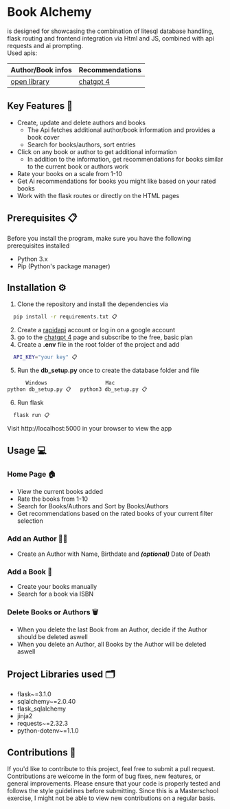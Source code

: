 # Book Alchemy
is designed for showcasing the combination of litesql database handling, 
flask routing and frontend integration via Html and JS, combined with api requests and ai prompting. <br>
Used apis: <br>

| Author/Book infos | Recommendations | 
|-------------------|-----------------|
| [open library](https://openlibrary.org)             | [chatgpt 4](https://rapidapi.com/rphrp1985/api/chatgpt-42/playground/)         |



## Key Features 🚀
* Create, update and delete authors and books
  * The Api fetches additional author/book information and provides a book cover
  * Search for books/authors, sort entries
* Click on any book or author to get additional information
  * In addition to the information, get recommendations for books similar to the current book or authors work
* Rate your books on a scale from 1-10
* Get Ai recommendations for books you might like based on your rated books
* Work with the flask routes or directly on the HTML pages

## Prerequisites 📋
Before you install the program, make sure you have the following prerequisites installed
* Python 3.x
* Pip (Python's package manager)

## Installation ⚙️

1. Clone the repository and install the dependencies via 
```bash
  pip install -r requirements.txt 📋
```
2. Create a [rapidapi](https://rapidapi.com/) account or log in on a google account
3. go to the [chatgpt 4](https://rapidapi.com/rphrp1985/api/chatgpt-42/playground) page 
and subscribe to the free, basic plan
4. Create a **.env** file in the root folder of the project and add
```bash
  API_KEY="your key" 📋
```
5. Run the **db_setup.py** once to create the database folder and file
```bash
      Windows                   Mac
python db_setup.py 📋   python3 db_setup.py 📋
```
6. Run flask
```bash
  flask run 📋
```
Visit http://localhost:5000 in your browser to view the app

## Usage 💻

### Home Page 🏠
* View the current books added
* Rate the books from 1-10
* Search for Books/Authors and Sort by Books/Authors
* Get recommendations based on the rated books of your current filter selection
### Add an Author 🧑‍💻
* Create an Author with Name, Birthdate and ***(optional)*** Date of Death
### Add a Book 📖
* Create your books manually
* Search for a book via ISBN
### Delete Books or Authors 🗑️
* When you delete the last Book from an Author, decide if the Author should be deleted aswell
* When you delete an Author, all Books by the Author will be deleted aswell

## Project Libraries used 🗂️
* flask~=3.1.0
* sqlalchemy~=2.0.40
* flask_sqlalchemy
* jinja2
* requests~=2.32.3
* python-dotenv~=1.1.0
## Contributions 🤝
If you'd like to contribute to this project, feel free to submit a pull request. 
Contributions are welcome in the form of bug fixes, new features, or general improvements. 
Please ensure that your code is properly tested and follows the style guidelines before submitting.
Since this is a Masterschool exercise, I might not be able to view new contributions on a regular basis.
